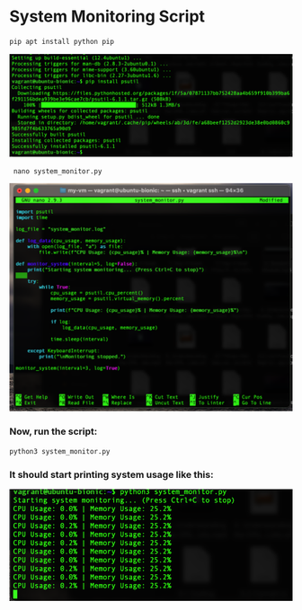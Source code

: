 # System Monitoring Script

```bash
pip apt install python pip
```
![](https://raw.githubusercontent.com/cliuzy/Team-collaboration/main/images/Sc2.png)

```nano
 nano system_monitor.py
```
![](https://raw.githubusercontent.com/cliuzy/Team-collaboration/main/images/Sc3.png)

### Now, run the script:

```bash
python3 system_monitor.py
```
### It should start printing system usage like this:


![](https://raw.githubusercontent.com/cliuzy/Team-collaboration/main/images/Sc4.png)
